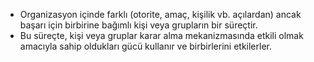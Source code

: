 - Organizasyon içinde farklı (otorite, amaç, kişilik vb. açılardan) ancak başarı için birbirine bağımlı kişi veya grupların bir süreçtir.
- Bu süreçte, kişi veya gruplar karar alma mekanizmasında etkili olmak amacıyla sahip oldukları gücü kullanır ve birbirlerini etkilerler.